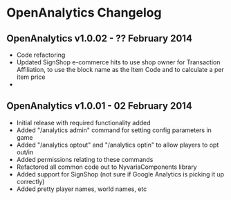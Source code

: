 OpenAnalytics Changelog
=======================

OpenAnalytics v1.0.02 - ?? February 2014
----------------------------------------

 - Code refactoring
 - Updated SignShop e-commerce hits to use shop owner for Transaction Affiliation, to use the block name as the Item Code and to calculate a per item price
 -  

OpenAnalytics v1.0.01 - 02 February 2014
----------------------------------------

 - Initial release with required functionality added
 - Added "/analytics admin" command for setting config parameters in game
 - Added "/analytics optout" and "/analytics optin" to allow players to opt out/in
 - Added permissions relating to these commands
 - Refactored all common code out to NyvariaComponents library
 - Added support for SignShop (not sure if Google Analytics is picking it up correctly)
 - Added pretty player names, world names, etc

